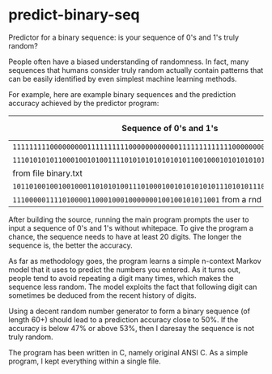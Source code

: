 # predict-binary-seq
Predictor for a binary sequence: is your sequence of 0's and 1's truly random?

People often have a biased understanding of randomness. In fact, many sequences that
humans consider truly random actually contain patterns that can be easily
identified by even simplest machine learning methods.

For example, here are example binary sequences and the prediction
accuracy achieved by the predictor program:

| Sequence of 0's and 1's                                                          | Prediction accuracy |
| -------------------------------------------------------------------------------- | ------------------- |
| ``1111111110000000001111111111000000000000111111111111100000000000``             | 68.59%              |
| ``1110101010110001001010011110101010101010101100100010101010101010101010100101`` | 63.09%              |
| from file binary.txt                                                             | 56.32%              |
| ``1011010010010010001101010100111010001001010101010111010101110010100101010111`` | 55.06%              |
| ``11100000111101000011000100010000000100100101011001`` from a rnd generator      | 48.46%              |

After building the source, running the main program prompts the user to input a sequence
of 0's and 1's without whitepace. To give the program a chance, the sequence needs
to have at least 20 digits. The longer the sequence is, the better the accuracy.

As far as methodology goes, the program learns a simple n-context Markov model
that it uses to predict the numbers you entered. As it turns out, people tend
to avoid repeating a digit many times, which makes the sequence less random.
The model exploits the fact that following digit can sometimes be deduced from
the recent history of digits.

Using a decent random number generator to form a binary sequence (of length 60+)
should lead to a prediction accuracy close to 50%. If the accuracy
is below 47% or above 53%, then I daresay the sequence is not truly random.

The program has been written in C, namely original ANSI C.
As a simple program, I kept everything within a single file.

